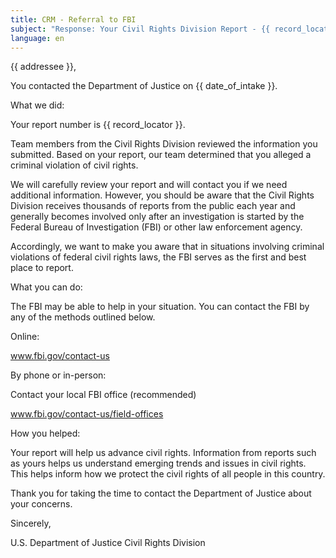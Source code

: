 ```yaml
---
title: CRM - Referral to FBI
subject: "Response: Your Civil Rights Division Report - {{ record_locator }} from the {{ section_name }} Section"
language: en
---
```

{{ addressee }},

You contacted the Department of Justice on {{ date_of_intake }}.

What we did:

Your report number is {{ record_locator }}.

Team members from the Civil Rights Division reviewed the information you submitted.  Based on your report, our team determined that you alleged a criminal violation of civil rights.

We will carefully review your report and will contact you if we need additional information. However, you should be aware that the Civil Rights Division receives thousands of reports from the public each year and generally becomes involved only after an investigation is started by the Federal Bureau of Investigation (FBI) or other law enforcement agency.

Accordingly, we want to make you aware that in situations involving criminal violations of federal civil rights laws, the FBI serves as the first and best place to report.

What you can do:

The FBI may be able to help in your situation. You can contact the FBI by any of the methods outlined below.

Online:

www.fbi.gov/contact-us

By phone or in-person:

Contact your local FBI office (recommended)

www.fbi.gov/contact-us/field-offices

How you helped:

Your report will help us advance civil rights. Information from reports such as yours helps us understand emerging trends and issues in civil rights.  This helps inform how we protect the civil rights of all people in this country.

Thank you for taking the time to contact the Department of Justice about your concerns.

Sincerely,

U.S. Department of Justice
Civil Rights Division
